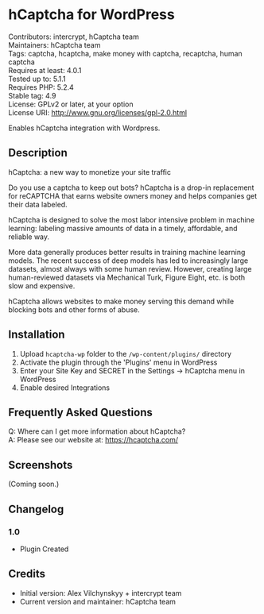 
# hCaptcha for WordPress


Contributors: intercrypt, hCaptcha team  
Maintainers: hCaptcha team  
Tags: captcha, hcaptcha, make money with captcha, recaptcha, human captcha  
Requires at least: 4.0.1  
Tested up to: 5.1.1  
Requires PHP: 5.2.4  
Stable tag: 4.9  
License: GPLv2 or later, at your option  
License URI: http://www.gnu.org/licenses/gpl-2.0.html  
 
Enables hCaptcha integration with Wordpress.

## Description
 
hCaptcha: a new way to monetize your site traffic 

Do you use a captcha to keep out bots? hCaptcha is a drop-in replacement for reCAPTCHA that earns website owners money and helps companies get their data labeled.  

hCaptcha is designed to solve the most labor intensive problem in machine learning: labeling massive amounts of data in a timely, affordable, and reliable way.  

More data generally produces better results in training machine learning models. The recent success of deep models has led to increasingly large datasets, almost always with some human review. However, creating large human-reviewed datasets via Mechanical Turk, Figure Eight, etc. is both slow and expensive.  

hCaptcha allows websites to make money serving this demand while blocking bots and other forms of abuse.  
 
## Installation
 
1. Upload `hcaptcha-wp` folder to the `/wp-content/plugins/` directory  
2. Activate the plugin through the 'Plugins' menu in WordPress  
3. Enter your Site Key and SECRET in the Settings -> hCaptcha menu in WordPress  
4. Enable desired Integrations  
 
## Frequently Asked Questions

Q: Where can I get more information about hCaptcha?  
A: Please see our website at: https://hcaptcha.com/
 
## Screenshots

(Coming soon.)
 
## Changelog
 
### 1.0

* Plugin Created


## Credits

* Initial version: Alex Vilchynskyy + intercrypt team
* Current version and maintainer: hCaptcha team

